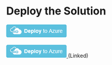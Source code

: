 # Deploy the Solution

<a href="https://portal.azure.com/#create/Microsoft.Template/uri/https%3A%2F%2Fraw.githubusercontent.com%2Fjomolesk%2Fuk-official-three-tier-webapp%2Fone-step-deploy%2Fazuredeploy.json" target="_blank">
<img src="https://raw.githubusercontent.com/Azure/azure-quickstart-templates/master/1-CONTRIBUTION-GUIDE/images/deploytoazure.png"/>
</a>

<br>
<br>
<a href="https://portal.azure.com/#create/Microsoft.Template/uri/https%3A%2F%2Fraw.githubusercontent.com%2Fjomolesk%2Fuk-official-three-tier-webapp%2Fone-step-deploy%2Flinkeddeploy.json" target="_blank">
<img src="https://raw.githubusercontent.com/Azure/azure-quickstart-templates/master/1-CONTRIBUTION-GUIDE/images/deploytoazure.png"/>
</a>
(Linked)

